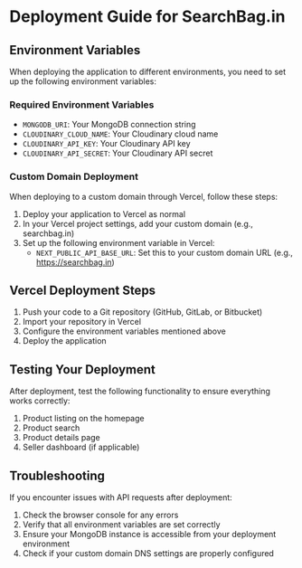 # Deployment Guide for SearchBag.in

## Environment Variables

When deploying the application to different environments, you need to set up the following environment variables:

### Required Environment Variables

- `MONGODB_URI`: Your MongoDB connection string
- `CLOUDINARY_CLOUD_NAME`: Your Cloudinary cloud name
- `CLOUDINARY_API_KEY`: Your Cloudinary API key
- `CLOUDINARY_API_SECRET`: Your Cloudinary API secret

### Custom Domain Deployment

When deploying to a custom domain through Vercel, follow these steps:

1. Deploy your application to Vercel as normal
2. In your Vercel project settings, add your custom domain (e.g., searchbag.in)
3. Set up the following environment variable in Vercel:
   - `NEXT_PUBLIC_API_BASE_URL`: Set this to your custom domain URL (e.g., https://searchbag.in)

## Vercel Deployment Steps

1. Push your code to a Git repository (GitHub, GitLab, or Bitbucket)
2. Import your repository in Vercel
3. Configure the environment variables mentioned above
4. Deploy the application

## Testing Your Deployment

After deployment, test the following functionality to ensure everything works correctly:

1. Product listing on the homepage
2. Product search
3. Product details page
4. Seller dashboard (if applicable)

## Troubleshooting

If you encounter issues with API requests after deployment:

1. Check the browser console for any errors
2. Verify that all environment variables are set correctly
3. Ensure your MongoDB instance is accessible from your deployment environment
4. Check if your custom domain DNS settings are properly configured